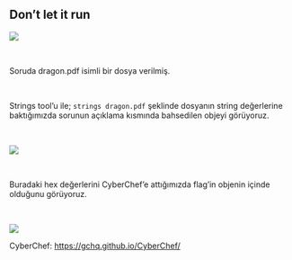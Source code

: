 ## Don’t let it run

![](https://i.ibb.co/W3NC5Hm/letitrun1.png)

<br>

Soruda dragon.pdf isimli bir dosya verilmiş.

<br>

Strings tool’u ile;	`strings dragon.pdf` şeklinde dosyanın string değerlerine baktığımızda sorunun açıklama kısmında bahsedilen objeyi görüyoruz. 

<br>

![](https://i.ibb.co/5s45Kx1/letitrun2.png)

<br>

Buradaki hex değerlerini CyberChef’e attığımızda flag’in objenin içinde olduğunu görüyoruz.

<br>

![](https://i.ibb.co/85K6PLJ/letitrun3.png)

CyberChef: https://gchq.github.io/CyberChef/ 
